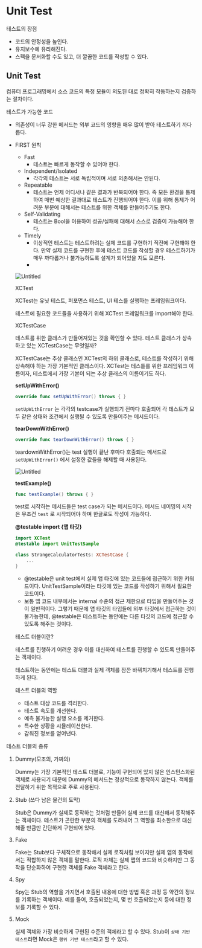 # Unit Test

테스트의 장점

- 코드의 안정성을 높인다.
- 유지보수에 유리해진다.
- 스펙을 문서화할 수도 있고, 더 깔끔한 코드를 작성할 수 있다.

## Unit Test

컴퓨터 프로그래밍에서 소스 코드의 특정 모듈이 의도된 대로 정확히 작동하는지 검증하는 절차이다. 

테스트가 가능한 코드

- 의존성이 너무 강한 메서드는 외부 코드의 영향을 매우 많이 받아 테스트하기 까다롭다.

- FIRST 원칙
    - Fast
        - 테스트는 빠르게 동작할 수 있어야 한다.
    - Independent/Isolated
        - 각각의 테스트는 서로 독립적이며 서로 의존해서는 안된다.
    - Repeatable
        - 테스트는 언제 어디서나 같은 결과가 반복되어야 한다. 즉 모든 환경을 통제하여 매번 예상한 결과대로 테스트가 진행되어야 한다.  이를 위해 통제가 어려운 부분에 대해서는 테스트를 위한 객체를 만들어주기도 한다.
    - Self-Validating
        - 테스트는 Bool을 이용하여 성공/실패에 대해서 스스로 검증이 가능해야 한다.
    - Timely
        - 이상적인 테스트는 테스트하려는 실제 코드를 구현하기 직전에 구현해야 한다. 만약 실제 코드를 구현한 후에 테스트 코드를 작성할 경우 테스트하기가 매우 까다롭거나 불가능하도록 설계가 되어있을 지도 모른다.
        - 
        
    
    ![Untitled](https://prod-files-secure.s3.us-west-2.amazonaws.com/086698e2-767e-43bf-9c93-e470eeb58b78/b00bc461-2fcd-40e5-a966-d9742305dbf1/Untitled.png)
    
    XCTest
    
    XCTest는 유닛 테스트, 퍼포먼스 테스트, UI 테스를 실행하는 프레임워크이다.
    
    테스트에 필요한 코드들을 사용하기 위해 XCTest 프레임워크를 import해야 한다.
    
    XCTestCase
    
    테스트를 위한 클래스가 만들어져있는 것을 확인할 수 있다. 테스트 클래스가 상속하고 있는 XCTestCase는 무엇일까?
    
    XCTestCase는 추상 클래스인 XCTest의 하위 클래스로, 테스트를 작성하기 위해 상속해야 하는 가장 기본적인 클래스이다. XCTest는 테스틑를 위한 프레임워크 이름이자, 테스트에서 가장 기본이 되는 추상 클래스의 이름이기도 하다.
    
    **setUpWithError()**
    
    ```swift
    override func setUpWithError() throws { }
    ```
    
    `setUpWithError` 는 각각의 testcase가 실행되기 전마다 호출되어 각 테스트가 모두 같은 상태와 조건에서 실행될 수 있도록 만들어주는 메서드이다.
    
    **tearDownWithError()**
    
    ```swift
    override func tearDownWithError() throws { }
    ```
    
    teardownWithError()는 test 실행이 끝난 후마다 호출되는 메서드로 `setUpWithError()` 에서 설정한 값들을 해제할 때 사용된다.
    
    ![Untitled](https://prod-files-secure.s3.us-west-2.amazonaws.com/086698e2-767e-43bf-9c93-e470eeb58b78/053870fc-0da2-409a-abd6-e4b129e3791e/Untitled.png)
    
    **testExample()**
    
    ```swift
    func testExample() throws { }
    ```
    
    test로 시작하는 메서드들은 test case가 되는 메서드이다. 메서드 네이밍의 시작은 무조건 `test` 로 시작되어야 하며 한글로도 작성이 가능하다.
    
    **@testable import {앱 타깃}**
    
    ```swift
    import XCTest
    @testable import UnitTestSample
    
    class StrangeCalculatorTests: XCTestCase {
        ...
    }
    ```
    
    - @testable은 unit test에서 실제 앱 타깃에 있는 코드들에 접근하기 위한 키워드이다. UnitTestSample이라는 타깃에 있는 코드를 작성하기 위해서 필요한 코드이다.
    - 보통 앱 코드 내부에서는 internal 수준의 접근 제한으로 타입을 만들어주는 것이 일반적이다. 그렇기 때문에 앱 타깃의 타입들에 외부 타깃에서 접근하는 것이 불가능한데, @testable은 테스트하는 동안에는 다른 타깃의 코드에 접근할 수 있도록 해주는 것이다.
    
    테스트 더블이란? 
    
    테스트를 진행하기 어려운 경우 이를 대신하여 테스트를 진행할 수 있도록 만들어주는 객체이다.
    
    테스트하는 동안에는 테스트 더블과 실제 객체를 잠깐 바꿔치기해서 테스트를 진행하게 된다.
    
    테스트 더블의 역할
    
    - 테스트 대상 코드를 격리한다.
    - 테스트 속도를 개선한다.
    - 예측 불가능한 실행 요소를 제거한다.
    - 특수한 상황을 시뮬레이션한다.
    - 감춰진 정보를 얻어낸다.

테스트 더블의 종류

1. Dummy(모조의, 가짜의)
    
    Dummy는 가장 기본적인 테스트 더블로, 기능이 구현되어 있지 않은 인스턴스화된 객체로 사용되기 때문에 Dummy의 메서드는 정상적으로 동작하지 않는다. 객체를 전달하기 위한 목적으로 주로 사용된다.
    
2. Stub (쓰다 남은 물건의 토막)
    
    Stub은 Dummy가 실제로 동작하는 것처럼 만들어 실제 코드를 대신해서 동작해주는 객체이다. 테스트가 곤란한 부분의 객체를 도려내어 그 역할을 최소한으로 대신해줄 만큼만 간단하게 구현되어 있다.
    
3. Fake
    
    Fake는 Stub보다 구체적으로 동작해서 실제 로직처럼 보이지만 실제 앱의 동작에서는 적합하지 않은 객체를 말한다. 로직 자체는 실제 앱의 코드와 비슷하지만 그 동작을 단순화하여 구현한 객체를 Fake 객체라고 한다.
    
4. Spy
    
    Spy는 Stub의 역할을 가지면서 호출된 내용에 대한 방법 혹은 과정 등 약간의 정보를 기록하는 객체이다. 예를 들어, 호출되었는지, 몇 번 호출되었는지 등에 대한 정보를 기록할 수 있다.
    
5. Mock
    
    실제 객체와 가장 비슷하게 구현된 수준의 객체라고 할 수 있다. Stub이 `상태 기반 테스트`라면 Mock은 `행위 기반 테스트`라고 할 수 있다.
